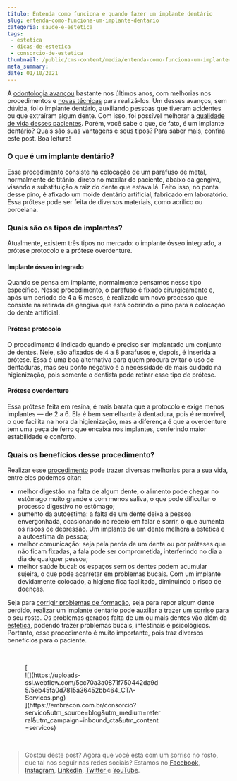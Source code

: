 ```yaml
---
titulo: Entenda como funciona e quando fazer um implante dentário
slug: entenda-como-funciona-um-implante-dentario
categoria: saude-e-estetica
tags:
 - estetica
 - dicas-de-estetica
 - consorcio-de-estetica
thumbnail: /public/cms-content/media/entenda-como-funciona-um-implante-dentario.jpeg
meta_summary: 
date: 01/10/2021
---
```

A [odontologia avançou](https://www.embracon.com.br/blog/como-funciona-o-clareamento-dos-dentes) bastante nos últimos anos, com melhorias nos procedimentos e [novas técnicas](https://www.embracon.com.br/blog/dentes-manchados-conheca-as-principais-causas-e-como-tratar) para realizá-los. Um desses avanços, sem dúvida, foi o implante dentário, auxiliando pessoas que tiveram acidentes ou que extraíram algum dente. Com isso, foi possível melhorar a [qualidade de vida desses pacientes](https://www.embracon.com.br/blog/qual-e-a-real-importancia-de-um-sorriso-bonito). Porém, você sabe o que, de fato, é um implante dentário? Quais são suas vantagens e seus tipos? Para saber mais, confira este post. Boa leitura!

### O que é um implante dentário?

Esse procedimento consiste na colocação de um parafuso de metal, normalmente de titânio, direto no maxilar do paciente, abaixo da gengiva, visando a substituição a raiz do dente que estava lá. Feito isso, no ponta desse pino, é afixado um molde dentário artificial, fabricado em laboratório. Essa prótese pode ser feita de diversos materiais, como acrílico ou porcelana.

### Quais são os tipos de implantes?

Atualmente, existem três tipos no mercado: o implante ósseo integrado, a prótese protocolo e a prótese overdenture.

#### Implante ósseo integrado

Quando se pensa em implante, normalmente pensamos nesse tipo específico. Nesse procedimento, o parafuso é fixado cirurgicamente e, após um período de 4 a 6 meses, é realizado um novo processo que consiste na retirada da gengiva que está cobrindo o pino para a colocação do dente artificial.

#### Prótese protocolo

O procedimento é indicado quando é preciso ser implantado um conjunto de dentes. Nele, são afixados de 4 a 8 parafusos e, depois, é inserida a prótese. Essa é uma boa alternativa para quem procura evitar o uso de dentaduras, mas seu ponto negativo é a necessidade de mais cuidado na higienização, pois somente o dentista pode retirar esse tipo de prótese.

#### Prótese overdenture

Essa prótese feita em resina, é mais barata que a protocolo e exige menos implantes — de 2 a 6. Ela é bem semelhante à dentadura, pois é removível, o que facilita na hora da higienização, mas a diferença é que a overdenture tem uma peça de ferro que encaixa nos implantes, conferindo maior estabilidade e conforto.

### Quais os benefícios desse procedimento?

Realizar esse [procedimento](https://www.embracon.com.br/blog/o-que-e-a-mentoplastia-e-quem-deve-fazer) pode trazer diversas melhorias para a sua vida, entre eles podemos citar:

- melhor digestão: na falta de algum dente, o alimento pode chegar no estômago muito grande e com menos saliva, o que pode dificultar o processo digestivo no estômago;
- aumento da autoestima: a falta de um dente deixa a pessoa envergonhada, ocasionando no receio em falar e sorrir, o que aumenta os riscos de depressão. Um implante de um dente melhora a estética e a autoestima da pessoa;
- melhor comunicação: seja pela perda de um dente ou por próteses que não ficam fixadas, a fala pode ser comprometida, interferindo no dia a dia de qualquer pessoa;
- melhor saúde bucal: os espaços sem os dentes podem acumular sujeira, o que pode acarretar em problemas bucais. Com um implante devidamente colocado, a higiene fica facilitada, diminuindo o risco de doenças.

Seja para [corrigir problemas de formação](https://www.embracon.com.br/blog/entenda-as-vantagens-de-usar-aparelho-nos-dentes), seja para repor algum dente perdido, realizar um implante dentário pode auxiliar a trazer [um sorriso](https://www.embracon.com.br/blog/saiba-como-deixar-seus-dentes-sempre-brancos) para o seu rosto. Os problemas gerados falta de um ou mais dentes vão além da [estética](https://www.embracon.com.br/blog/lentes-de-contato-para-os-dentes-o-que-sao), podendo trazer problemas bucais, intestinais e psicológicos. Portanto, esse procedimento é muito importante, pois traz diversos benefícios para o paciente.

‍

<figure class="w-richtext-figure-type-image w-richtext-align-center" style="max-width:310px">[<div>![](https://uploads-ssl.webflow.com/5cc70a3a0871f750442da9d5/5eb45fa0d7815a36452bb464_CTA-Servicos.png)</div>](https://embracon.com.br/consorcio?servico&utm_source=blog&utm_medium=referral&utm_campaign=inbound_cta&utm_content=servicos)</figure>‍

> Gostou deste post? Agora que você está com um sorriso no rosto, que tal nos seguir nas redes sociais? Estamos no [Facebook](https://www.facebook.com/embracon/), [Instagram](https://www.instagram.com/embraconoficial/), [LinkedIn](https://www.linkedin.com/company/embracon-administradora-de-cons-rcio-ltda./), [Twitter ](https://twitter.com/embracon)e [YouTube](https://www.youtube.com/channel/UCL-Y0mv9zc73Iek48NLUBzQ).
